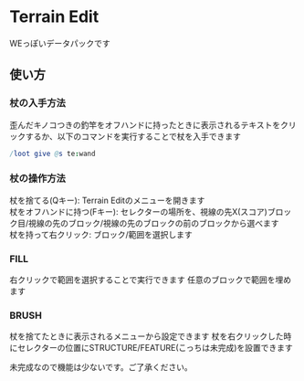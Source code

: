 # Terrain Edit

WEっぽいデータパックです

## 使い方
### 杖の入手方法
歪んだキノコつきの釣竿をオフハンドに持ったときに表示されるテキストをクリックするか、以下のコマンドを実行することで杖を入手できます
```nim
/loot give @s te:wand
```

### 杖の操作方法
杖を捨てる(Qキー): Terrain Editのメニューを開きます  
杖をオフハンドに持つ(Fキー): セレクターの場所を、視線の先X(スコア)ブロック目/視線の先のブロック/視線の先のブロックの前のブロックから選べます  
杖を持って右クリック: ブロック/範囲を選択します

### FILL
右クリックで範囲を選択することで実行できます
任意のブロックで範囲を埋めます

###  BRUSH
杖を捨てたときに表示されるメニューから設定できます
杖を右クリックした時にセレクターの位置にSTRUCTURE/FEATURE(こっちは未完成)を設置できます

未完成なので機能は少ないです。ご了承ください。
